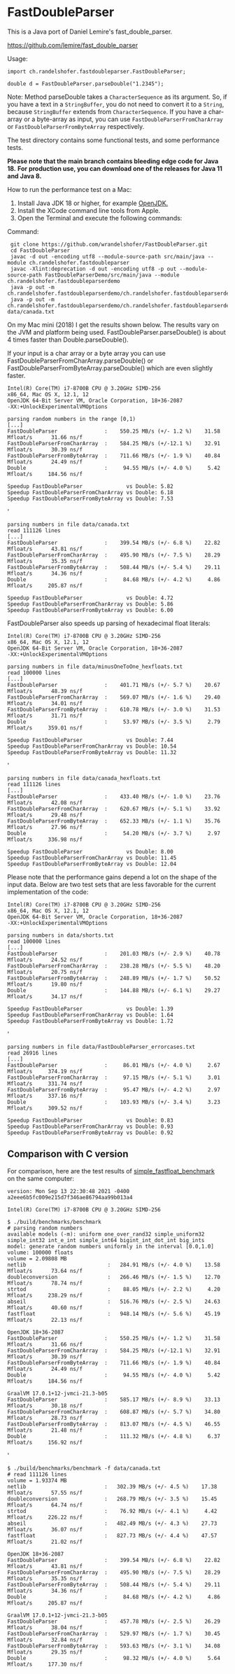 # FastDoubleParser

This is a Java port of Daniel Lemire's fast_double_parser.

https://github.com/lemire/fast_double_parser

Usage:

    import ch.randelshofer.fastdoubleparser.FastDoubleParser;

    double d = FastDoubleParser.parseDouble("1.2345");

Note: Method parseDouble takes a `CharacterSequence` as its argument. So, if you have a text in a `StringBuffer`, you do
not need to convert it to a `String`, because `StringBuffer` extends from `CharacterSequence`. If you have a char-array
or a byte-array as input, you can use `FastDoubleParserFromCharArray` or
`FastDoubleParserFromByteArray` respectively.

The test directory contains some functional tests, and some performance tests.

**Please note that the main branch contains bleeding edge code for Java 18.**
**For production use, you can download one of the releases for Java 11 and Java 8.**

How to run the performance test on a Mac:

1. Install Java JDK 18 or higher, for example [OpenJDK.](https://jdk.java.net/18/)
2. Install the XCode command line tools from Apple.
3. Open the Terminal and execute the following commands:

Command:

     git clone https://github.com/wrandelshofer/FastDoubleParser.git
     cd FastDoubleParser 
     javac -d out -encoding utf8 --module-source-path src/main/java --module ch.randelshofer.fastdoubleparser    
     javac -Xlint:deprecation -d out -encoding utf8 -p out --module-source-path FastDoubleParserDemo/src/main/java --module ch.randelshofer.fastdoubleparserdemo
     java -p out -m ch.randelshofer.fastdoubleparserdemo/ch.randelshofer.fastdoubleparserdemo.Main  
     java -p out -m ch.randelshofer.fastdoubleparserdemo/ch.randelshofer.fastdoubleparserdemo.Main data/canada.txt   

On my Mac mini (2018) I get the results shown below. The results vary on the JVM and platform being used.
FastDoubleParser.parseDouble() is about 4 times faster than Double.parseDouble().

If your input is a char array or a byte array you can use FastDoubleParserFromCharArray.parseDouble() or
FastDoubleParserFromByteArray.parseDouble() which are even slightly faster.

    Intel(R) Core(TM) i7-8700B CPU @ 3.20GHz SIMD-256
    x86_64, Mac OS X, 12.1, 12
    OpenJDK 64-Bit Server VM, Oracle Corporation, 18+36-2087
    -XX:+UnlockExperimentalVMOptions
    
    parsing random numbers in the range [0,1)
    [...]
    FastDoubleParser               :    550.25 MB/s (+/- 1.2 %)    31.58 Mfloat/s      31.66 ns/f
    FastDoubleParserFromCharArray  :    584.25 MB/s (+/-12.1 %)    32.91 Mfloat/s      30.39 ns/f
    FastDoubleParserFromByteArray  :    711.66 MB/s (+/- 1.9 %)    40.84 Mfloat/s      24.49 ns/f
    Double                         :     94.55 MB/s (+/- 4.0 %)     5.42 Mfloat/s     184.56 ns/f
    
    Speedup FastDoubleParser              vs Double: 5.82
    Speedup FastDoubleParserFromCharArray vs Double: 6.18
    Speedup FastDoubleParserFromByteArray vs Double: 7.53

'

    parsing numbers in file data/canada.txt
    read 111126 lines
    [...]
    FastDoubleParser               :    399.54 MB/s (+/- 6.8 %)    22.82 Mfloat/s      43.81 ns/f
    FastDoubleParserFromCharArray  :    495.90 MB/s (+/- 7.5 %)    28.29 Mfloat/s      35.35 ns/f
    FastDoubleParserFromByteArray  :    508.44 MB/s (+/- 5.4 %)    29.11 Mfloat/s      34.36 ns/f
    Double                         :     84.68 MB/s (+/- 4.2 %)     4.86 Mfloat/s     205.87 ns/f
    
    Speedup FastDoubleParser              vs Double: 4.72
    Speedup FastDoubleParserFromCharArray vs Double: 5.86
    Speedup FastDoubleParserFromByteArray vs Double: 6.00

FastDoubleParser also speeds up parsing of hexadecimal float literals:

    Intel(R) Core(TM) i7-8700B CPU @ 3.20GHz SIMD-256
    x86_64, Mac OS X, 12.1, 12
    OpenJDK 64-Bit Server VM, Oracle Corporation, 18+36-2087
    -XX:+UnlockExperimentalVMOptions

    parsing numbers in file data/minusOneToOne_hexfloats.txt
    read 100000 lines
    [...]
    FastDoubleParser               :    401.71 MB/s (+/- 5.7 %)    20.67 Mfloat/s      48.39 ns/f
    FastDoubleParserFromCharArray  :    569.07 MB/s (+/- 1.6 %)    29.40 Mfloat/s      34.01 ns/f
    FastDoubleParserFromByteArray  :    610.78 MB/s (+/- 3.0 %)    31.53 Mfloat/s      31.71 ns/f
    Double                         :     53.97 MB/s (+/- 3.5 %)     2.79 Mfloat/s     359.01 ns/f
    
    Speedup FastDoubleParser              vs Double: 7.44
    Speedup FastDoubleParserFromCharArray vs Double: 10.54
    Speedup FastDoubleParserFromByteArray vs Double: 11.32

'

    parsing numbers in file data/canada_hexfloats.txt
    read 111126 lines
    [...]
    FastDoubleParser               :    433.40 MB/s (+/- 1.0 %)    23.76 Mfloat/s      42.08 ns/f
    FastDoubleParserFromCharArray  :    620.67 MB/s (+/- 5.1 %)    33.92 Mfloat/s      29.48 ns/f
    FastDoubleParserFromByteArray  :    652.33 MB/s (+/- 1.1 %)    35.76 Mfloat/s      27.96 ns/f
    Double                         :     54.20 MB/s (+/- 3.7 %)     2.97 Mfloat/s     336.98 ns/f
    
    Speedup FastDoubleParser              vs Double: 8.00
    Speedup FastDoubleParserFromCharArray vs Double: 11.45
    Speedup FastDoubleParserFromByteArray vs Double: 12.04

Please note that the performance gains depend a lot on the shape of the input data. Below are two test sets that are
less favorable for the current implementation of the code:

    Intel(R) Core(TM) i7-8700B CPU @ 3.20GHz SIMD-256
    x86_64, Mac OS X, 12.1, 12
    OpenJDK 64-Bit Server VM, Oracle Corporation, 18+36-2087
    -XX:+UnlockExperimentalVMOptions

    parsing numbers in data/shorts.txt
    read 100000 lines
    [...]
    FastDoubleParser               :    201.03 MB/s (+/- 2.9 %)    40.78 Mfloat/s      24.52 ns/f
    FastDoubleParserFromCharArray  :    238.28 MB/s (+/- 5.5 %)    48.20 Mfloat/s      20.75 ns/f
    FastDoubleParserFromByteArray  :    248.89 MB/s (+/- 1.7 %)    50.52 Mfloat/s      19.80 ns/f
    Double                         :    144.88 MB/s (+/- 6.1 %)    29.27 Mfloat/s      34.17 ns/f
    
    Speedup FastDoubleParser              vs Double: 1.39
    Speedup FastDoubleParserFromCharArray vs Double: 1.64
    Speedup FastDoubleParserFromByteArray vs Double: 1.72

'

    parsing numbers in file data/FastDoubleParser_errorcases.txt
    read 26916 lines
    [...]
    FastDoubleParser               :     86.01 MB/s (+/- 4.0 %)     2.67 Mfloat/s     374.19 ns/f
    FastDoubleParserFromCharArray  :     97.15 MB/s (+/- 5.1 %)     3.01 Mfloat/s     331.74 ns/f
    FastDoubleParserFromByteArray  :     95.47 MB/s (+/- 4.2 %)     2.97 Mfloat/s     337.16 ns/f
    Double                         :    103.93 MB/s (+/- 3.4 %)     3.23 Mfloat/s     309.52 ns/f
    
    Speedup FastDoubleParser              vs Double: 0.83
    Speedup FastDoubleParserFromCharArray vs Double: 0.93
    Speedup FastDoubleParserFromByteArray vs Double: 0.92

## Comparison with C version

For comparison, here are the test results
of [simple_fastfloat_benchmark](https://github.com/lemire/simple_fastfloat_benchmark)  
on the same computer:

    version: Mon Sep 13 22:30:48 2021 -0400 a2eee6b5fc009e215d7f346ae86794aa99b013a4

    Intel(R) Core(TM) i7-8700B CPU @ 3.20GHz SIMD-256

    $ ./build/benchmarks/benchmark
    # parsing random numbers
    available models (-m): uniform one_over_rand32 simple_uniform32 simple_int32 int_e_int simple_int64 bigint_int_dot_int big_ints
    model: generate random numbers uniformly in the interval [0.0,1.0]
    volume: 100000 floats
    volume = 2.09808 MB
    netlib                          :   284.91 MB/s (+/- 4.0 %)    13.58 Mfloat/s      73.64 ns/f
    doubleconversion                :   266.46 MB/s (+/- 1.5 %)    12.70 Mfloat/s      78.74 ns/f
    strtod                          :    88.05 MB/s (+/- 2.2 %)     4.20 Mfloat/s     238.29 ns/f
    abseil                          :   516.76 MB/s (+/- 2.5 %)    24.63 Mfloat/s      40.60 ns/f
    fastfloat                       :   948.14 MB/s (+/- 5.6 %)    45.19 Mfloat/s      22.13 ns/f

    OpenJDK 18+36-2087
    FastDoubleParser               :    550.25 MB/s (+/- 1.2 %)    31.58 Mfloat/s      31.66 ns/f
    FastDoubleParserFromCharArray  :    584.25 MB/s (+/-12.1 %)    32.91 Mfloat/s      30.39 ns/f
    FastDoubleParserFromByteArray  :    711.66 MB/s (+/- 1.9 %)    40.84 Mfloat/s      24.49 ns/f
    Double                         :     94.55 MB/s (+/- 4.0 %)     5.42 Mfloat/s     184.56 ns/f

    GraalVM 17.0.1+12-jvmci-21.3-b05
    FastDoubleParser               :    585.17 MB/s (+/- 8.9 %)    33.13 Mfloat/s      30.18 ns/f
    FastDoubleParserFromCharArray  :    608.87 MB/s (+/- 5.7 %)    34.80 Mfloat/s      28.73 ns/f
    FastDoubleParserFromByteArray  :    813.07 MB/s (+/- 4.5 %)    46.55 Mfloat/s      21.48 ns/f
    Double                         :    111.32 MB/s (+/- 4.8 %)     6.37 Mfloat/s     156.92 ns/f

'

    $ ./build/benchmarks/benchmark -f data/canada.txt
    # read 111126 lines
    volume = 1.93374 MB
    netlib                         :   302.39 MB/s (+/- 4.5 %)    17.38 Mfloat/s      57.55 ns/f
    doubleconversion               :   268.79 MB/s (+/- 3.5 %)    15.45 Mfloat/s      64.74 ns/f
    strtod                         :    76.92 MB/s (+/- 4.1 %)     4.42 Mfloat/s     226.22 ns/f
    abseil                         :   482.49 MB/s (+/- 4.3 %)    27.73 Mfloat/s      36.07 ns/f
    fastfloat                      :   827.73 MB/s (+/- 4.4 %)    47.57 Mfloat/s      21.02 ns/f 

    OpenJDK 18+36-2087
    FastDoubleParser               :    399.54 MB/s (+/- 6.8 %)    22.82 Mfloat/s      43.81 ns/f
    FastDoubleParserFromCharArray  :    495.90 MB/s (+/- 7.5 %)    28.29 Mfloat/s      35.35 ns/f
    FastDoubleParserFromByteArray  :    508.44 MB/s (+/- 5.4 %)    29.11 Mfloat/s      34.36 ns/f
    Double                         :     84.68 MB/s (+/- 4.2 %)     4.86 Mfloat/s     205.87 ns/f

    GraalVM 17.0.1+12-jvmci-21.3-b05
    FastDoubleParser               :    457.78 MB/s (+/- 2.5 %)    26.29 Mfloat/s      38.04 ns/f
    FastDoubleParserFromCharArray  :    529.97 MB/s (+/- 1.7 %)    30.45 Mfloat/s      32.84 ns/f
    FastDoubleParserFromByteArray  :    593.63 MB/s (+/- 3.1 %)    34.08 Mfloat/s      29.35 ns/f
    Double                         :     98.32 MB/s (+/- 4.0 %)     5.64 Mfloat/s     177.30 ns/f
